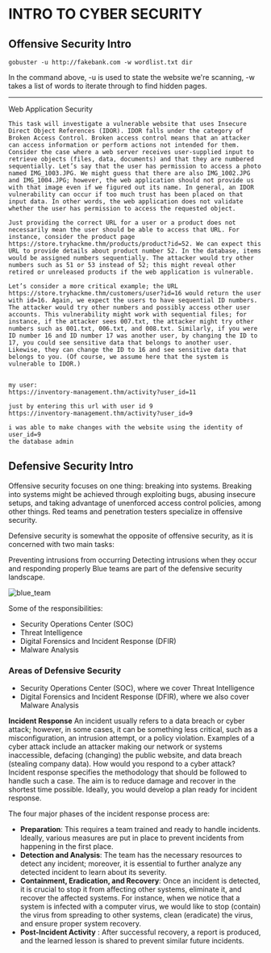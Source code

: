 # INTRO TO CYBER SECURITY

## Offensive Security Intro
```
gobuster -u http://fakebank.com -w wordlist.txt dir
```
In the command above, -u is used to state the website we're scanning, -w takes a list of words to iterate through to find hidden pages.

---

Web Application Security

```
This task will investigate a vulnerable website that uses Insecure Direct Object References (IDOR). IDOR falls under the category of Broken Access Control. Broken access control means that an attacker can access information or perform actions not intended for them. Consider the case where a web server receives user-supplied input to retrieve objects (files, data, documents) and that they are numbered sequentially. Let’s say that the user has permission to access a photo named IMG_1003.JPG. We might guess that there are also IMG_1002.JPG and IMG_1004.JPG; however, the web application should not provide us with that image even if we figured out its name. In general, an IDOR vulnerability can occur if too much trust has been placed on that input data. In other words, the web application does not validate whether the user has permission to access the requested object.

Just providing the correct URL for a user or a product does not necessarily mean the user should be able to access that URL. For instance, consider the product page https://store.tryhackme.thm/products/product?id=52. We can expect this URL to provide details about product number 52. In the database, items would be assigned numbers sequentially. The attacker would try other numbers such as 51 or 53 instead of 52; this might reveal other retired or unreleased products if the web application is vulnerable.

Let’s consider a more critical example; the URL https://store.tryhackme.thm/customers/user?id=16 would return the user with id=16. Again, we expect the users to have sequential ID numbers. The attacker would try other numbers and possibly access other user accounts. This vulnerability might work with sequential files; for instance, if the attacker sees 007.txt, the attacker might try other numbers such as 001.txt, 006.txt, and 008.txt. Similarly, if you were ID number 16 and ID number 17 was another user, by changing the ID to 17, you could see sensitive data that belongs to another user. Likewise, they can change the ID to 16 and see sensitive data that belongs to you. (Of course, we assume here that the system is vulnerable to IDOR.)


my user:
https://inventory-management.thm/activity?user_id=11 

just by entering this url with user id 9
https://inventory-management.thm/activity?user_id=9

i was able to make changes with the website using the identity of user_id=9
the database admin
```


## Defensive Security Intro 

Offensive security focuses on one thing: breaking into systems. Breaking into systems might be achieved through exploiting bugs, abusing insecure setups, and taking advantage of unenforced access control policies, among other things. Red teams and penetration testers specialize in offensive security.

Defensive security is somewhat the opposite of offensive security, as it is concerned with two main tasks:

Preventing intrusions from occurring
Detecting intrusions when they occur and responding properly
Blue teams are part of the defensive security landscape.

![blue_team]( https://tryhackme-images.s3.amazonaws.com/user-uploads/5f04259cf9bf5b57aed2c476/room-content/10bfd751e4cd249e9d1ad0614d7fc049.png )

Some of the responsibilities:
- Security Operations Center (SOC)
- Threat Intelligence
- Digital Forensics and Incident Response (DFIR)
- Malware Analysis

### Areas of Defensive Security 
- Security Operations Center (SOC), where we cover Threat Intelligence
- Digital Forensics and Incident Response (DFIR), where we also cover Malware Analysis


**Incident Response**
An incident usually refers to a data breach or cyber attack; however, in some cases, it can be something less critical, such as a misconfiguration, an intrusion attempt, or a policy violation. Examples of a cyber attack include an attacker making our network or systems inaccessible, defacing (changing) the public website, and data breach (stealing company data). How would you respond to a cyber attack? Incident response specifies the methodology that should be followed to handle such a case. The aim is to reduce damage and recover in the shortest time possible. Ideally, you would develop a plan ready for incident response.

The four major phases of the incident response process are:

- **Preparation**: This requires a team trained and ready to handle incidents. Ideally, various measures are put in place to prevent incidents from happening in the first place.
- **Detection and Analysis**: The team has the necessary resources to detect any incident; moreover, it is essential to further analyze any detected incident to learn about its severity.
- **Containment, Eradication, and Recovery**: Once an incident is detected, it is crucial to stop it from affecting other systems, eliminate it, and recover the affected systems. For instance, when we notice that a system is infected with a computer virus, we would like to stop (contain) the virus from spreading to other systems, clean (eradicate) the virus, and ensure proper system recovery.
- **Post-Incident Activity** : After successful recovery, a report is produced, and the learned lesson is shared to prevent similar future incidents.



